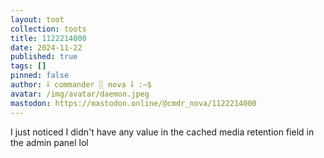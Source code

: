 ```yaml
---
layout: toot
collection: toots
title: 1122214000
date: 2024-11-22
published: true
tags: []
pinned: false
author: ⸸ commander ░ nova ⸸ :~$
avatar: /img/avatar/daemon.jpeg
mastodon: https://mastodon.online/@cmdr_nova/1122214000
---
```


I just noticed I didn't have any value in the cached media retention field in the admin panel lol
